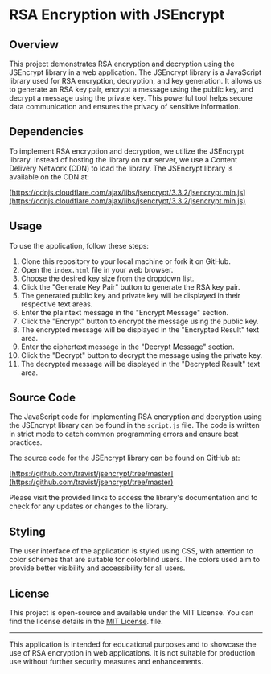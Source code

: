 # RSA Encryption with JSEncrypt

## Overview

This project demonstrates RSA encryption and decryption using the JSEncrypt library in a web application. The JSEncrypt library is a JavaScript library used for RSA encryption, decryption, and key generation. It allows us to generate an RSA key pair, encrypt a message using the public key, and decrypt a message using the private key. This powerful tool helps secure data communication and ensures the privacy of sensitive information.

## Dependencies

To implement RSA encryption and decryption, we utilize the JSEncrypt library. Instead of hosting the library on our server, we use a Content Delivery Network (CDN) to load the library. The JSEncrypt library is available on the CDN at:

[https://cdnjs.cloudflare.com/ajax/libs/jsencrypt/3.3.2/jsencrypt.min.js](https://cdnjs.cloudflare.com/ajax/libs/jsencrypt/3.3.2/jsencrypt.min.js)

## Usage

To use the application, follow these steps:

1. Clone this repository to your local machine or fork it on GitHub.
2. Open the `index.html` file in your web browser.
3. Choose the desired key size from the dropdown list.
4. Click the "Generate Key Pair" button to generate the RSA key pair.
5. The generated public key and private key will be displayed in their respective text areas.
6. Enter the plaintext message in the "Encrypt Message" section.
7. Click the "Encrypt" button to encrypt the message using the public key.
8. The encrypted message will be displayed in the "Encrypted Result" text area.
9. Enter the ciphertext message in the "Decrypt Message" section.
10. Click the "Decrypt" button to decrypt the message using the private key.
11. The decrypted message will be displayed in the "Decrypted Result" text area.

## Source Code

The JavaScript code for implementing RSA encryption and decryption using the JSEncrypt library can be found in the `script.js` file. The code is written in strict mode to catch common programming errors and ensure best practices.

The source code for the JSEncrypt library can be found on GitHub at:

[https://github.com/travist/jsencrypt/tree/master](https://github.com/travist/jsencrypt/tree/master)

Please visit the provided links to access the library's documentation and to check for any updates or changes to the library.

## Styling

The user interface of the application is styled using CSS, with attention to color schemes that are suitable for colorblind users. The colors used aim to provide better visibility and accessibility for all users.

## License

This project is open-source and available under the MIT License. You can find the license details in the  [MIT License](./LICENSE). file.

---

This application is intended for educational purposes and to showcase the use of RSA encryption in web applications. It is not suitable for production use without further security measures and enhancements.
